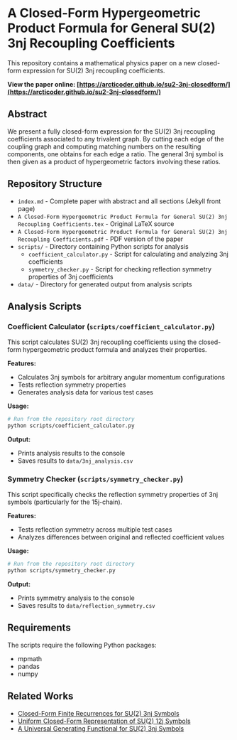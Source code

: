 # A Closed-Form Hypergeometric Product Formula for General SU(2) 3nj Recoupling Coefficients

This repository contains a mathematical physics paper on a new closed-form expression for SU(2) 3nj recoupling coefficients.

**View the paper online: [https://arcticoder.github.io/su2-3nj-closedform/](https://arcticoder.github.io/su2-3nj-closedform/)**

## Abstract

We present a fully closed-form expression for the SU(2) 3nj recoupling coefficients associated to any trivalent graph. By cutting each edge of the coupling graph and computing matching numbers on the resulting components, one obtains for each edge a ratio. The general 3nj symbol is then given as a product of hypergeometric factors involving these ratios.

## Repository Structure

- `index.md` - Complete paper with abstract and all sections (Jekyll front page)
- `A Closed-Form Hypergeometric Product Formula for General SU(2) 3nj Recoupling Coefficients.tex` - Original LaTeX source
- `A Closed-Form Hypergeometric Product Formula for General SU(2) 3nj Recoupling Coefficients.pdf` - PDF version of the paper
- `scripts/` - Directory containing Python scripts for analysis
  - `coefficient_calculator.py` - Script for calculating and analyzing 3nj coefficients
  - `symmetry_checker.py` - Script for checking reflection symmetry properties of 3nj coefficients
- `data/` - Directory for generated output from analysis scripts

## Analysis Scripts

### Coefficient Calculator (`scripts/coefficient_calculator.py`)

This script calculates SU(2) 3nj recoupling coefficients using the closed-form hypergeometric product formula and analyzes their properties.

**Features:**
- Calculates 3nj symbols for arbitrary angular momentum configurations
- Tests reflection symmetry properties
- Generates analysis data for various test cases

**Usage:**
```bash
# Run from the repository root directory
python scripts/coefficient_calculator.py
```

**Output:**
- Prints analysis results to the console
- Saves results to `data/3nj_analysis.csv`

### Symmetry Checker (`scripts/symmetry_checker.py`)

This script specifically checks the reflection symmetry properties of 3nj symbols (particularly for the 15j-chain).

**Features:**
- Tests reflection symmetry across multiple test cases
- Analyzes differences between original and reflected coefficient values

**Usage:**
```bash
# Run from the repository root directory
python scripts/symmetry_checker.py
```

**Output:**
- Prints symmetry analysis to the console
- Saves results to `data/reflection_symmetry.csv`

## Requirements

The scripts require the following Python packages:
- mpmath
- pandas
- numpy

## Related Works

- [Closed-Form Finite Recurrences for SU(2) 3nj Symbols](https://arcticoder.github.io/su2-3nj-recurrences/)
- [Uniform Closed-Form Representation of SU(2) 12j Symbols](https://arcticoder.github.io/su2-3nj-uniform-closed-form/)
- [A Universal Generating Functional for SU(2) 3nj Symbols](https://arcticoder.github.io/su2-3nj-generating-functional/)
